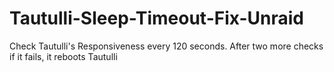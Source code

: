# Tautulli-Sleep-Timeout-Fix-Unraid
Check Tautulli's Responsiveness every 120 seconds. After two more checks if it fails, it reboots Tautulli
